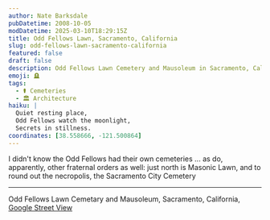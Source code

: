 ```yaml
---
author: Nate Barksdale
pubDatetime: 2008-10-05
modDatetime: 2025-03-10T18:29:15Z
title: Odd Fellows Lawn, Sacramento, California
slug: odd-fellows-lawn-sacramento-california
featured: false
draft: false
description: Odd Fellows Lawn Cemetery and Mausoleum in Sacramento, California, has a unique history connected to fraternal orders. "Odd Fellows Lawn Cemetery and Mausoleum, Sacramento, California."
emoji: 🪦
tags:
  - ⚰️ Cemeteries
  - 🏛️ Architecture
haiku: |
  Quiet resting place,  
  Odd Fellows watch the moonlight,  
  Secrets in stillness.
coordinates: [38.558666, -121.500864]
---
```


I didn't know the Odd Fellows had their own cemeteries ... as do, apparently, other fraternal orders as well: just north is Masonic Lawn, and to round out the necropolis, the Sacramento City Cemetery

---

Odd Fellows Lawn Cemetary and Mausoleum, Sacramento, California, [Google Street View](http://maps.google.com/?ie=UTF8&ll=38.583667,-121.49703&spn=0.049918,0.122566&z=14&layer=c&cbll=38.558666,-121.500864&panoid=RrO17uG23K1_gQknBYaRsg&cbp=2,262.43000000000023,,0,5)
